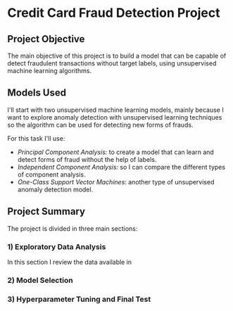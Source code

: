 # Credit Card Fraud Detection Project

## Project Objective 
The main objective of this project is to build a model that can be capable of detect fraudulent transactions without target labels, using unsupervised machine learning algorithms.

## Models Used
I'll start with two unsupervised machine learning models, mainly because I want to explore anomaly detection with unsupervised learning techniques so the algorithm can be used for detecting new forms of frauds.

For this task I'll use:
* *Principal Component Analysis:* to create a model that can learn and detect forms of fraud without the help of labels.
* *Independent Component Analysis:* so I can compare the different types of component analysis.
* *One-Class Support Vector Machines*: another type of unsupervised anomaly detection model.

## Project Summary
The project is divided in three main sections:
### 1) Exploratory Data Analysis
In this section I review the data available in
### 2) Model Selection

### 3) Hyperparameter Tuning and Final Test

